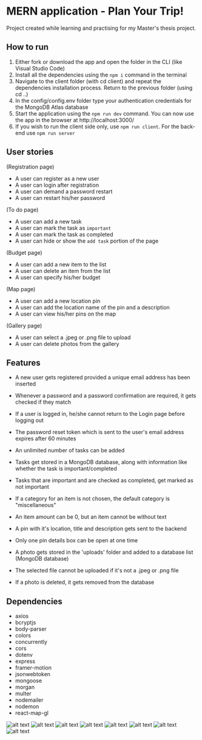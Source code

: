 # MERN application - Plan Your Trip!

Project created while learning and practising for my Master's thesis project.

## How to run

1. Either fork or download the app and open the folder in the CLI (like Visual Studio Code)
2. Install all the dependencies using the `npm i` command in the terminal
3. Navigate to the client folder (with cd client) and repeat the dependencies installation process. Return to the previous folder (using cd ..)
4. In the config/config.env folder type your authentication credentials for the MongoDB Atlas database
5. Start the application using the `npm run dev` command. You can now use the app in the browser at http://localhost:3000/
6. If you wish to run the client side only, use `npm run client`. For the back-end use `npm run server`


## User stories

(Registration page)
- A user can register as a new user 
- A user can login after registration
- A user can demand a password restart
- A user can restart his/her password

(To do page)
- A user can add a new task
- A user can mark the task as `important` 
- A user can mark the task as completed
- A user can hide or show the `add task` portion of the page

(Budget page)
- A user can add a new item to the list 
- A user can delete an item from the list
- A user can specify his/her budget 

(Map page)
- A user can add a new location pin
- A user can add the location name of the pin and a description
- A user can view his/her pins on the map

(Gallery page)
- A user can select a .jpeg or .png file to upload
- A user can delete photos from the gallery


## Features

- A new user gets registered provided a unique email address has been inserted
- Whenever a password and a password confirmation are required, it gets checked if they match
- If a user is logged in, he/she cannot return to the Login page before logging out
- The password reset token which is sent to the user's email address expires after 60 minutes

- An unlimited number of tasks can be added
- Tasks get stored in a MongoDB database, along with information like whether the task is important/completed
- Tasks that are important and are checked as completed, get marked as not important

- If a category for an item is not chosen, the default category is "miscellaneous"
- An item amount can be 0, but an item cannot be without text

- A pin with it's location, title and description gets sent to the backend
- Only one pin details box can be open at one time
 
- A photo gets stored in the 'uploads' folder and added to a database list (MongoDB database)
- The selected file cannot be uploaded if it's not a .jpeg or .png file
- If a photo is deleted, it gets removed from the database


## Dependencies

- axios
- bcryptjs
- body-parser
- colors
- concurrently
- cors
- dotenv
- express
- framer-motion
- jsonwebtoken
- mongoose
- morgan
- multer
- nodemailer
- nodemon
- react-map-gl

![alt text](https://github.com/2021GK/app-master-2021/blob/master/register.jpg)
![alt text](https://github.com/2021GK/app-master-2021/blob/master/forgotpass.jpg)
![alt text](https://github.com/2021GK/app-master-2021/blob/master/login.jpg)
![alt text](https://github.com/2021GK/app-master-2021/blob/master/resetpass.jpg)
![alt text](https://github.com/2021GK/app-master-2021/blob/master/todo.jpg)
![alt text](https://github.com/2021GK/app-master-2021/blob/master/Budget.jpg)
![alt text](https://github.com/2021GK/app-master-2021/blob/master/map.jpg)
![alt text](https://github.com/2021GK/app-master-2021/blob/master/gallery.jpg)
